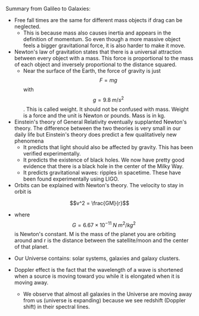 Summary from Galileo to Galaxies:
- Free fall times are the same for different mass objects if drag can be neglected.
  - This is because mass also causes inertia and appears in the definition of momentum. So even though a more massive object feels a bigger gravitational force, it is also harder to make it move.
- Newton's law of gravitation states that there is a universal attraction between every object with a mass. This force is proportional to the mass of each object and inversely proportional to the distance squared.
  - Near the surface of the Earth, the force of gravity is just $$F = mg$$ with $$g = 9.8 \; m/s^2$$. This is called weight. It should not be confused with mass. Weight is a force and the unit is Newton or pounds. Mass is in kg.
- Einstein's theory of General Relativity eventually supplanted Newton's theory. The difference between the two theories is very small in our daily life but Einstein's theory does predict a few qualitatively new phenomena 
  - It predicts that light should also be affected by gravity. This has been verified experimentally.
  - It predicts the existence of black holes. We now have pretty good evidence that there is a black hole in the center of the Milky Way.
  - It predicts gravitational waves: ripples in spacetime. These have been found experimentally using LIGO.
- Orbits can be explained with Newton's theory. The velocity to stay in orbit is

$$v^2 = \frac{GM}{r}$$

- where $$G = 6.67 \times 10^{-11}\; N\;m^2/kg^2$$ is Newton's constant. M is the mass of the planet you are orbiting around and r is the distance between the satellite/moon and the center of that planet.

- Our Universe contains: solar systems, galaxies and galaxy clusters.
- Doppler effect is the fact that the wavelength of a wave is shortened when a source is moving toward you while it is elongated when it is moving away.
  - We observe that almost all galaxies in the Universe are moving away from us (universe is expanding) because we see redshift (Doppler shift) in their spectral lines.

